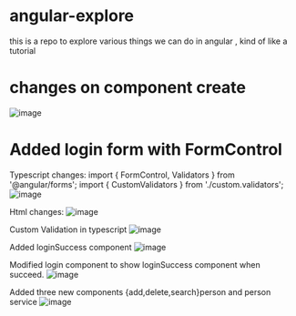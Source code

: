 # angular-explore
this is a repo to explore various things we can do in angular , kind of like a tutorial 

# changes on component create

![image](https://user-images.githubusercontent.com/20777854/149267083-c07468d3-f646-4cd4-a1c9-9eb11b6bec6e.png)

# Added login form with FormControl

Typescript changes:
import { FormControl, Validators } from '@angular/forms';
import { CustomValidators } from './custom.validators';
![image](https://user-images.githubusercontent.com/20777854/149295571-2f6fbd9d-e2d8-4cdb-a36f-d002f1c1dcd7.png)

Html changes:
![image](https://user-images.githubusercontent.com/20777854/149295690-324cbc21-b028-44f6-9c0d-7ea8fb55a59d.png)

Custom Validation in typescript
![image](https://user-images.githubusercontent.com/20777854/149295792-1271acc8-1d2f-4c28-a403-a7fce97087c7.png)

Added loginSuccess component
![image](https://user-images.githubusercontent.com/20777854/149296624-e6957e34-813f-444c-8215-b4cbeabe20a0.png)

Modified login component to show loginSuccess component when succeed.
![image](https://user-images.githubusercontent.com/20777854/149296745-342a79d5-cb50-433f-9f62-9c9b6061d2fd.png)

Added three new components {add,delete,search}person and person service
![image](https://user-images.githubusercontent.com/20777854/149298204-c3e4ee15-dff2-477c-853d-61c00eea8d3a.png)
